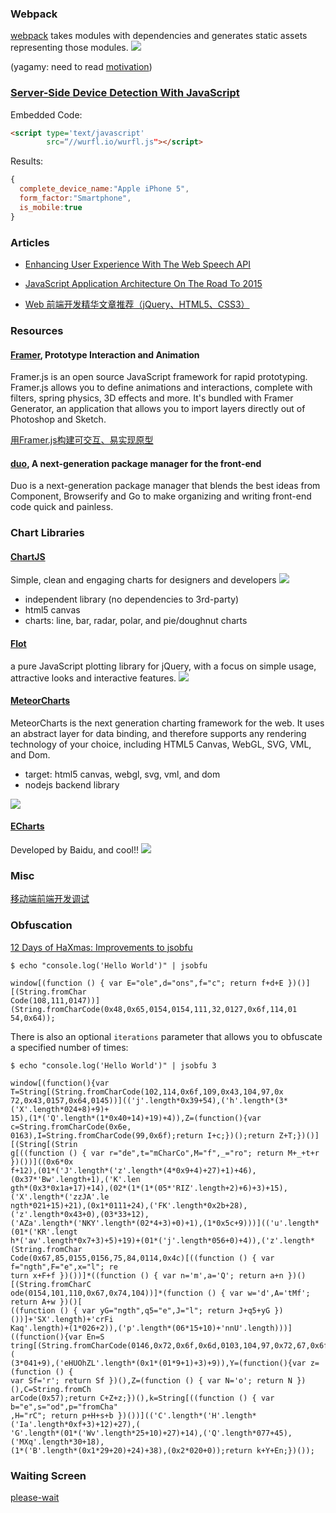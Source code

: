 ### Webpack

[webpack](http://webpack.github.io/docs/what-is-webpack.html) takes modules with dependencies and generates static assets representing those modules.
![](http://webpack.github.io/assets/what-is-webpack.png)

(yagamy: need to read [motivation](http://webpack.github.io/docs/motivation.html))


### [Server-Side Device Detection With JavaScript](http://www.smashingmagazine.com/2014/07/01/server-side-device-detection-with-javascript/)

Embedded Code:

```html
<script type='text/javascript' 
        src=“//wurfl.io/wurfl.js"></script>
```

Results:

```javascript
{
  complete_device_name:"Apple iPhone 5",
  form_factor:"Smartphone",
  is_mobile:true
}
```

### Articles

- [Enhancing User Experience With The Web Speech API](http://www.smashingmagazine.com/2014/12/05/enhancing-ux-with-the-web-speech-api/)

- [JavaScript Application Architecture On The Road To 2015](https://medium.com/@addyosmani/javascript-application-architecture-on-the-road-to-2015-d8125811101b)

- [Web 前端开发精华文章推荐（jQuery、HTML5、CSS3）](http://www.cnblogs.com/lhb25/p/must-read-links-for-web-designers-and-developers-volume-12.html)

### Resources

#### [Framer](http://framejs.com), Prototype Interaction and Animation

Framer.js is an open source JavaScript framework for rapid prototyping. Framer.js allows you to define animations and interactions, complete with filters, spring physics, 3D effects and more. It's bundled with Framer Generator, an application that allows you to import layers directly out of Photoshop and Sketch.

[用Framer.js构建可交互、易实现原型](http://www.ui.cn/project.php?id=21472)

#### [duo](https://github.com/duojs/duo), A next-generation package manager for the front-end
Duo is a next-generation package manager that blends the best ideas from Component, Browserify and Go to make organizing and writing front-end code quick and painless.


### Chart Libraries

#### [ChartJS](http://www.chartjs.org/)

Simple, clean and engaging charts for designers and developers
![](http://dab1nmslvvntp.cloudfront.net/wp-content/uploads/2014/11/1414814931chartjs.jpg)

- independent library (no dependencies to 3rd-party)
- html5 canvas
- charts: line, bar, radar, polar, and pie/doughnut charts

#### [Flot](http://www.flotcharts.org/)

a pure JavaScript plotting library for jQuery, with a focus on simple usage, attractive looks and interactive features.
![](http://dab1nmslvvntp.cloudfront.net/wp-content/uploads/2014/11/1414814939flot.jpg)

#### [MeteorCharts](https://github.com/ericdrowell/MeteorCharts)

MeteorCharts is the next generation charting framework for the web. It uses an abstract layer for data binding, and therefore supports any rendering technology of your choice, including HTML5 Canvas, WebGL, SVG, VML, and Dom.

- target: html5 canvas, webgl, svg, vml, and dom
- nodejs backend library

![](http://dab1nmslvvntp.cloudfront.net/wp-content/uploads/2014/11/1414814945meteorcharts.jpg)


#### [ECharts](http://echarts.baidu.com/doc/example.html)

Developed by Baidu, and cool!!
![](http://images.cnitblog.com/blog/36987/201412/112222139008732.png)



### Misc

[移动端前端开发调试](http://yujiangshui.com/multidevice-frontend-debug/)

### Obfuscation

[12 Days of HaXmas: Improvements to jsobfu](https://community.rapid7.com/community/metasploit/blog/2014/12/27/improvements-to-jsobfu)

```text
$ echo "console.log('Hello World')" | jsobfu

window[(function () { var E="ole",d="ons",f="c"; return f+d+E })()][(String.fromChar
Code(108,111,0147))](String.fromCharCode(0x48,0x65,0154,0154,111,32,0127,0x6f,114,01
54,0x64));
```

There is also an optional `iterations` parameter that allows you to obfuscate a specified number of times:

```text
$ echo "console.log('Hello World')" | jsobfu 3

window[(function(){var T=String[(String.fromCharCode(102,114,0x6f,109,0x43,104,97,0x
72,0x43,0157,0x64,0145))](('j'.length*0x39+54),('h'.length*(3*('X'.length*024+8)+9)+
15),(1*('Q'.length*(1*0x40+14)+19)+4)),Z=(function(){var c=String.fromCharCode(0x6e,
0163),I=String.fromCharCode(99,0x6f);return I+c;})();return Z+T;})()][(String[(Strin
g[((function () { var r="de",t="mCharCo",M="f",_="ro"; return M+_+t+r })())]((0x6*0x
f+12),(01*('J'.length*('z'.length*(4*0x9+4)+27)+1)+46),(0x37*'Bw'.length+1),('K'.len
gth*(0x3*0x1a+17)+14),(02*(1*(1*(05*'RIZ'.length+2)+6)+3)+15),('X'.length*('zzJA'.le
ngth*021+15)+21),(0x1*0111+24),('FK'.length*0x2b+28),('z'.length*0x43+0),(03*33+12),
('AZa'.length*('NKY'.length*(02*4+3)+0)+1),(1*0x5c+9)))](('u'.length*(01*('KR'.lengt
h*('av'.length*0x7+3)+5)+19)+(01*('j'.length*056+0)+4)),('z'.length*(String.fromChar
Code(0x67,85,0155,0156,75,84,0114,0x4c)[((function () { var f="ngth",F="e",x="l"; re
turn x+F+f })())]*((function () { var n='m',a='Q'; return a+n })()[(String.fromCharC
ode(0154,101,110,0x67,0x74,104))]*(function () { var w='d',A='tMf'; return A+w })()[
((function () { var yG="ngth",q5="e",J="l"; return J+q5+yG })())]+'SX'.length)+'crFi
Kaq'.length)+(1*026+2)),('p'.length*(06*15+10)+'nnU'.length)))]((function(){var En=S
tring[(String.fromCharCode(0146,0x72,0x6f,0x6d,0103,104,97,0x72,67,0x6f,0144,101))](
(3*041+9),('eHUOhZL'.length*(0x1*(01*9+1)+3)+9)),Y=(function(){var z=(function () {
var Sf='r'; return Sf })(),Z=(function () { var N='o'; return N })(),C=String.fromCh
arCode(0x57);return C+Z+z;})(),k=String[((function () { var b="e",s="od",p="fromCha"
,H="rC"; return p+H+s+b })())](('C'.length*('H'.length*('Ia'.length*0xf+3)+12)+27),(
'G'.length*(01*('Wv'.length*25+10)+27)+14),('Q'.length*077+45),('MXq'.length*30+18),
(1*('B'.length*(0x1*29+20)+24)+38),(0x2*020+0));return k+Y+En;})());
```

### Waiting Screen

[please-wait](http://pathgather.github.io/please-wait/)